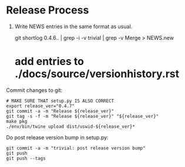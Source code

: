# Release Process

1. Write NEWS entries in the same format as usual.

    git shortlog 0.4.6.. | grep -i -v trivial | grep -v Merge > NEWS.new
    # add entries to ./docs/source/versionhistory.rst

Commit changes to git:

    # MAKE SURE THAT setup.py IS ALSO CORRECT
    export release_ver="0.4.7"
    git commit -a -m "Release ${release_ver}"
    git tag -s -f -m "Release ${release_ver}" "${release_ver}"
    make pkg
    ./env/bin/twine upload dist/uswid-${release_ver}*

Do post release version bump in setup.py:

    git commit -a -m "trivial: post release version bump"
    git push
    git push --tags
